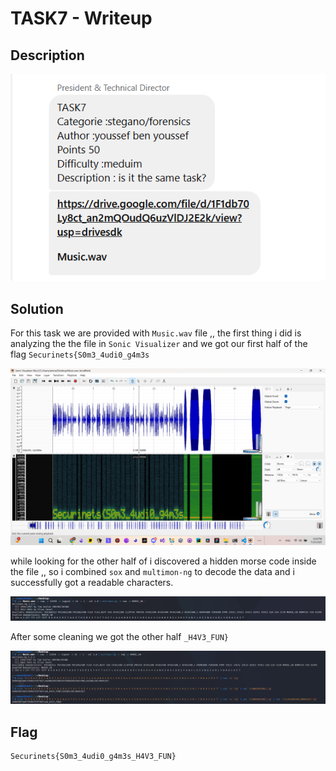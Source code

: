 # TASK7 - Writeup

## Description

![Alt text](img/1.png)

## Solution

For this task we are provided with `Music.wav` file ,, the first thing i did is analyzing the the file in `Sonic Visualizer`
and we got our first half of the flag `Securinets{S0m3_4udi0_g4m3s`

![Alt text](img/2.png)

while looking for the other half of i discovered a hidden morse code inside the file ,, so i combined `sox` and `multimon-ng` to decode the data and i successfully got a readable characters.

![Alt text](img/3.png)

After some cleaning we got the other half `_H4V3_FUN}`

![Alt text](img/4.png)

## Flag

```
Securinets{S0m3_4udi0_g4m3s_H4V3_FUN}
```
